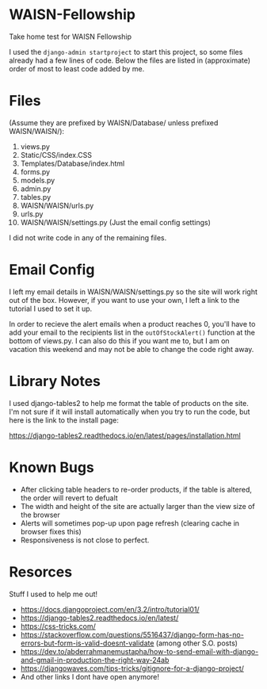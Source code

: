 # WAISN-Fellowship
Take home test for WAISN Fellowship

I used the `django-admin startproject` to start this project, so some files 
already had a few lines of code. Below the files are listed in (approximate)
order of most to least code added by me.

# Files 
(Assume they are prefixed by WAISN/Database/ unless prefixed WAISN/WAISN/):
   1. views.py
   2. Static/CSS/index.CSS
   3. Templates/Database/index.html
   4. forms.py
   5. models.py
   6. admin.py
   7. tables.py
   8. WAISN/WAISN/urls.py
   9. urls.py
   10. WAISN/WAISN/settings.py (Just the email config settings)

I did not write code in any of the remaining files.

# Email Config
I left my email details in WAISN/WAISN/settings.py so the site will work
right out of the box. However, if you want to use your own, I left a link 
to the tutorial I used to set it up.

In order to recieve the alert emails when a product reaches 0, you'll have to add your email to the recipients list in the `outOfStockAlert()` function at the bottom of 
views.py. I can also do this if you want me to, but I am on vacation this weekend and may not be able to change the code right away.

# Library Notes
I used django-tables2 to help me format the table of products on the site. I'm not sure
if it will install automatically when you try to run the code, but here is the link to 
the install page:

https://django-tables2.readthedocs.io/en/latest/pages/installation.html

# Known Bugs
- After clicking table headers to re-order products, if the table is altered, the order will revert to defualt
- The width and height of the site are actually larger than the view size of the browser
- Alerts will sometimes pop-up upon page refresh (clearing cache in browser fixes this)
- Responsiveness is not close to perfect. 

# Resorces
Stuff I used to help me out!
- https://docs.djangoproject.com/en/3.2/intro/tutorial01/
- https://django-tables2.readthedocs.io/en/latest/
- https://css-tricks.com/
- https://stackoverflow.com/questions/5516437/django-form-has-no-errors-but-form-is-valid-doesnt-validate (among other S.O. posts)
- https://dev.to/abderrahmanemustapha/how-to-send-email-with-django-and-gmail-in-production-the-right-way-24ab
- https://djangowaves.com/tips-tricks/gitignore-for-a-django-project/
- And other links I dont have open anymore!
